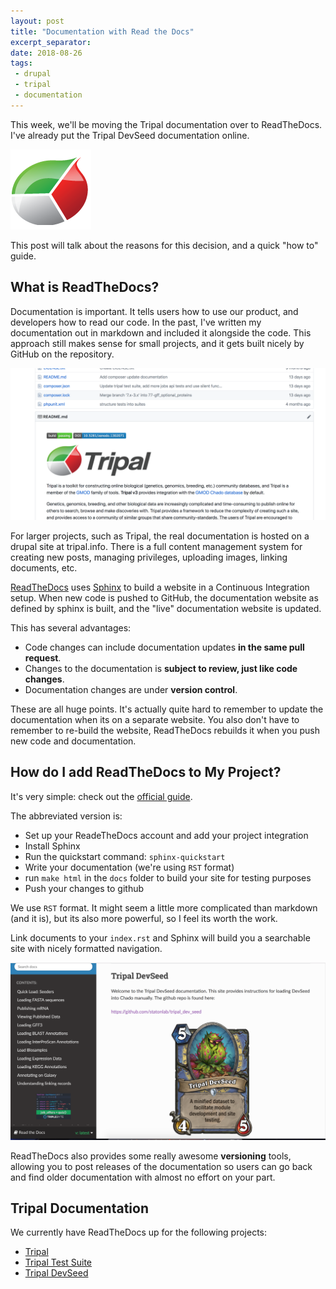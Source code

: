 ```yaml
---
layout: post
title: "Documentation with Read the Docs"
excerpt_separator: 
date: 2018-08-26
tags: 
 - drupal
 - tripal
 - documentation
---
```

This week, we'll be moving the Tripal documentation over to ReadTheDocs.  I've already put the Tripal DevSeed documentation online.

![Tripal Logo](/img/TripalLogo_dark.png)  

This post will talk about the reasons for this decision, and a quick "how to" guide.





## What is ReadTheDocs?

Documentation is important.  It tells users how to use our product, and developers how to read our code.  In the past, I've written my documentation out in markdown and included it alongside the code.  This approach still makes sense for small projects, and it gets built nicely by GitHub on the repository.

![tripal readme](/img/tripal_github_doc.png)

For larger projects, such as Tripal, the real documentation is hosted on a drupal site at tripal.info.  There is a full content management system for creating new posts, managing privileges, uploading images, linking documents, etc.

[ReadTheDocs](https://readthedocs.org/) uses [Sphinx](http://www.sphinx-doc.org/en/master/) to build a website in a Continuous Integration setup. When new code is pushed to GitHub, the documentation website as defined by sphinx is built, and the "live" documentation website is updated.  

This has several advantages:

* Code changes can include documentation updates **in the same pull request**.
* Changes to the documentation is **subject to review, just like code changes**.
* Documentation changes are under **version control**.

These are all huge points.  It's actually quite hard to remember to update the documentation when its on a separate website.  You also don't have to remember to re-build the website, ReadTheDocs rebuilds it when you push new code and documentation.

## How do I add ReadTheDocs to My Project?

It's very simple: check out the [official guide](https://docs.readthedocs.io/en/latest/getting_started.html).  

The abbreviated version is:

* Set up your ReadeTheDocs account and add your project integration
* Install Sphinx
* Run the quickstart command: `sphinx-quickstart`
* Write your documentation (we're using `RST` format)
* run `make html` in the `docs` folder to build your site for testing purposes
* Push your changes to github


We use `RST` format.  It might seem a little more complicated than markdown (and it is), but its also more powerful, so I feel its worth the work.

Link documents to your `index.rst` and Sphinx will build you a searchable site with nicely formatted navigation.

![devseed read the docs site](/img/devseed_rtd.png)

ReadTheDocs also provides some really awesome **versioning** tools, allowing you to post releases of the documentation so users can go back and find older documentation with almost no effort on your part.


## Tripal Documentation

We currently have ReadTheDocs up for the following projects:

* [Tripal](https://tripal.readthedocs.io/en/latest/)
* [Tripal Test Suite](https://tripaltestsuite.readthedocs.io/en/latest/)
* [Tripal DevSeed](https://tripal-devseed.readthedocs.io/en/latest/)


